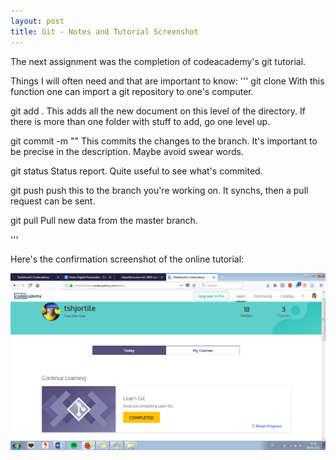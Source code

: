 ```yaml
---
layout: post
title: Git - Notes and Tutorial Screenshot
---
```


The next assignment was the completion of codeacademy's git tutorial.

Things I will often need and that are important to know:
'''
git clone <path>
With this function one can import a git repository to one's computer.

git add .
This adds all the new document on this level of the directory. If there is more than one folder with stuff to add, go one level up.

git commit -m "<description>"
This commits the changes to the branch. It's important to be precise in the description. Maybe avoid swear words.

git status
Status report. Quite useful to see what's commited.

git push
push this to the branch you're working on. It synchs, then a pull request can be sent.

git pull
Pull new data from the master branch.

'''


Here's the confirmation screenshot of the online tutorial:

![GitTut](/assets/img/git.png)